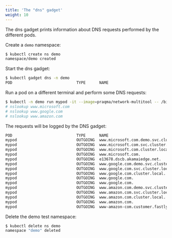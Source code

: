 ```yaml
---
title: 'The "dns" gadget'
weight: 10
---
```


The dns gadget prints information about DNS requests performed by the different
pods.

Create a `demo` namespace:

```bash
$ kubectl create ns demo
namespace/demo created
```

Start the dns gadget:

```bash
$ kubectl gadget dns -n demo
POD                            TYPE      NAME
```

Run a pod on a different terminal and perform some DNS requests:

```bash
$ kubectl -n demo run mypod -it --image=praqma/network-multitool -- /bin/sh
# nslookup www.microsoft.com
# nslookup www.google.com
# nslookup www.amazon.com
```

The requests will be logged by the DNS gadget:

```bash
POD                            TYPE      NAME
mypod                          OUTGOING  www.microsoft.com.demo.svc.cluster.local.
mypod                          OUTGOING  www.microsoft.com.svc.cluster.local.
mypod                          OUTGOING  www.microsoft.com.cluster.local.
mypod                          OUTGOING  www.microsoft.com.
mypod                          OUTGOING  e13678.dscb.akamaiedge.net.
mypod                          OUTGOING  www.google.com.demo.svc.cluster.local.
mypod                          OUTGOING  www.google.com.svc.cluster.local.
mypod                          OUTGOING  www.google.com.cluster.local.
mypod                          OUTGOING  www.google.com.
mypod                          OUTGOING  www.google.com.
mypod                          OUTGOING  www.amazon.com.demo.svc.cluster.local.
mypod                          OUTGOING  www.amazon.com.svc.cluster.local.
mypod                          OUTGOING  www.amazon.com.cluster.local.
mypod                          OUTGOING  www.amazon.com.
mypod                          OUTGOING  www-amazon-com.customer.fastly.net.
```

Delete the demo test namespace:

```bash
$ kubectl delete ns demo
namespace "demo" deleted
```
